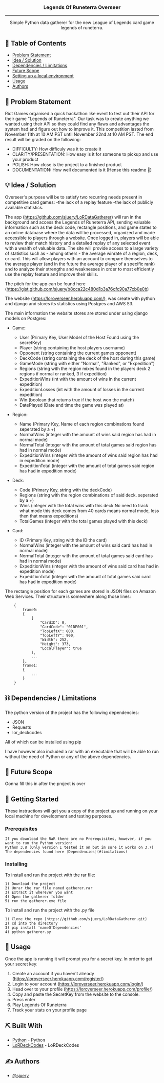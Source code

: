<h3 align="center">Legends Of Runeterra Overseer</h3>

---

<p align="center"> Simple Python data gatherer for the new League of Legends card game legends of runeterra.
    <br> 
</p>


## 📝 Table of Contents
- [Problem Statement](#problem_statement)
- [Idea / Solution](#idea)
- [Dependencies / Limitations](#limitations)
- [Future Scope](#future_scope)
- [Setting up a local environment](#getting_started)
- [Usage](#usage)
- [Authors](#authors)

## 🧐 Problem Statement <a name = "problem_statement"></a>
Riot Games organised a quick hackathon like event to test out their API for their game "Legends of Runeterra". Our task was to create anything we wanted using their API so they could find any flaws and advantages the system had and figure out how to improve it. This competition lasted from November 11th at 10 AM PST until November 22nd at 10 AM PST. The end result will be graded on the following:
- DIFFICULTY: How difficuly was it to create it
- CLARITY/PRESENTATION: How easy is it for someone to pickup and use your product
- POLISH: How close is the project to a finished product
- DOCUMENTATION: How well documented is it (Hense this readme 🧐)

## 💡 Idea / Solution <a name = "idea"></a>
Overseer's purpose will be to satisfy two recurring needs present in competitive card games:
-the lack of a replay feature
-the lack of publicly available statistics.

The app (https://github.com/sjuery/LoRDataGatherer) will run in the background and access the Legends of Runeterra API, sending valuable information such as the deck code, rectangle positions, and game states to an online database where the data will be processed, organized and made accessible to players through a website. Once logged in, players will be able to review their match history and a detailed replay of any selected event with a wealth of valuable data. The site will provide access to a large variety of statistics such as - among others - the average winrate of a region, deck, or card. This will allow players with an account to compare themselves to the average player (and in the future the average player of a specific rank) and to analyze their strengths and weaknesses in order to most efficiently use the replay feature and improve their skills.

The pitch for the app can be found here (https://gist.github.com/sjuery/b8cca22c480d1b3a76cfc90a77cb0e0b)

The website (https://loroverseer.herokuapp.com/), was create with python and django and stores its statistics using Postgres and AWS S3.

The main information the website stores are stored under using django models on Postgres:

* Game:
    * User (Primary Key, User Model of the Host Found using the secretKey)
    * Player (string containing the host players username)
    * Opponent (string containing the current games opponent)
    * DeckCode (string containing the deck of the host during this game)
    * GameMode (string with either "Normal", "Ranked", or "Expedition")
    * Regions (string with the region mixes found in the players deck 2 regions if normal or ranked, 3 if expedition)
    * ExpeditionWins (int with the amount of wins in the current expedition)
    * ExpeditionLosses (int with the amount of losses in the current expedition)
    * Win (boolean that returns true if the host won the match)
    * DatePlayed (Date and time the game was played at)

* Region:
    * Name (Primary Key, Name of each region combinations found seperated by a +)
    * NormalWins (integer with the amount of wins said region has had in normal mode)
    * NormalTotal (integer with the amount of total games said region has had in normal mode)
    * ExpeditionWins (integer with the amount of wins said region has had in expedition mode)
    * ExpeditionTotal (integer with the amount of total games said region has had in expedition mode)

* Deck:
    * Code (Primary Key, string with the deckCode)
    * Regions (string with the region combinations of said deck. seperated by a +)
    * Wins (integer with the total wins with this deck No need to track what mode this deck comes from 40 cards means normal mode, less then that means expeditions)
    * TotalGames (integer with the total games played with this deck)

* Card:
    * ID (Primary Key, string with the ID the card)
    * NormalWins (integer with the amount of wins said card has had in normal mode)
    * NormalTotal (integer with the amount of total games said card has had in normal mode)
    * ExpeditionWins (integer with the amount of wins said card has had in expedition mode)
    * ExpeditionTotal (integer with the amount of total games said card has had in expedition mode)
    
The rectangle position for each games are stored in JSON files on Amazon Web Services. Their structure is somewhere along those lines:
```
    {
        frame0:
        {
            [
                "CardID": 0,
                "CardCode": "01DE001",
                "TopLeftX": 800,
                "TopLeftY": 900,
                "Width": 252,
                "Height": 373,
                "LocalPlayer": true
            ],
            ...
        },
        frame1:
        {
            ...
        }
    }
```

## ⛓️ Dependencies / Limitations <a name = "limitations"></a>
The python version of the project has the following dependencies:
- JSON
- Requests
- lor_deckcodes

All of which can be installed using pip

I have however also included a rar with an executable that will be able to run without the need of Python or any of the above dependencies.

## 🚀 Future Scope <a name = "future_scope"></a>
Gonna fill this in after the project is over

## 🏁 Getting Started <a name = "getting_started"></a>
These instructions will get you a copy of the project up and running on your local machine for development 
and testing purposes.

### Prerequisites

```
If you download the RaR there are no Prerequisites, however, if you want to run the Python version:
Python 3.8 (Only version I tested it on but im sure it works on 3.7)
The dependencies found here [Dependencies](#limitations)
```

### Installing

To install and run the project with the rar file:

```
1) Download the project
2) Unrar the rar file named gatherer.rar
3) Extract it wherever you want
4) Open the gatherer folder
5) run the gatherer.exe file
```

To install and run the project with the .py file

```
1) Clone the repo (https://github.com/sjuery/LoRDataGatherer.git)
2) cd into the directory
3) pip install 'nameOfDependencies'
4) python gatherer.py
```

## 🎈 Usage <a name="usage"></a>
Once the app is running it will prompt you for a secret key. In order to get your secret key:
1) Create an account if you haven't already (https://loroverseer.herokuapp.com/register/)
2) Login to your account (https://loroverseer.herokuapp.com/login/)
3) Head over to your profile (https://loroverseer.herokuapp.com/profile/)
4) Copy and paste the SecretKey from the website to the console.
5) Press enter
6) Play Legends Of Runeterra
7) Track your stats on your profile page


## ⛏️ Built With <a name = "tech_stack"></a>
- [Python](https://www.python.org/) - Python
- [LoRDeckCodes](https://github.com/Rafalonso/LoRDeckCodesPython) - LoRDeckCodes

## ✍️ Authors <a name = "authors"></a>
- [@sjuery](https://github.com/sjuery)

